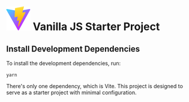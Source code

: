 # ![](/public/vite.svg) Vanilla JS Starter Project

## Install Development Dependencies

To install the development dependencies, run:

```
yarn
```

There's only one dependency, which is Vite. This project is designed to serve as a starter project with minimal configuration.
